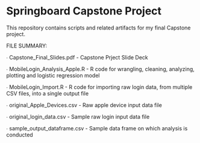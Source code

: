 # Springboard Capstone Project
This repository contains scripts and related artifacts for my final Capstone project.

FILE SUMMARY: 

 ∙ Capstone_Final_Slides.pdf - Capstone Prject Slide Deck

 ∙ MobileLogin_Analysis_Apple.R - R code for wrangling, cleaning, analyzing, plotting and logistic regression model

 ∙ MobileLogin_Import.R - R code for importing raw login data, from multiple CSV files, into a single output file

 ∙ original_Apple_Devices.csv - Raw apple device input data file
 
 ∙ original_login_data.csv - Sample raw login input data file

 ∙ sample_output_dataframe.csv - Sample data frame on which analysis is conducted
